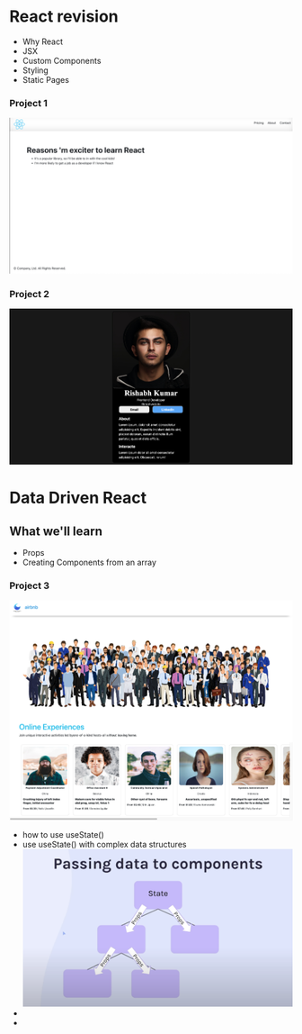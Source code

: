 # React revision
- Why React
- JSX
- Custom Components
- Styling
- Static Pages
###  Project 1
![alt text](src/Assets/Images/ss1.png)
### Project 2
![alt text](src/Assets/Images/ss2.png)

# Data Driven React 
## What we'll learn
- Props
- Creating Components from an array
### Project 3
![alt text](src/Assets/Images/ss3.png)

- how to use useState() 
- use useState() with complex data structures
![alt text](src/Assets/Images/ss4.png)
- 
- 






